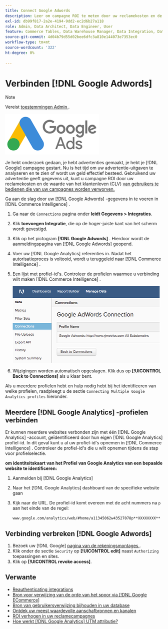 ```yaml
---
title: Connect Google Adwords
description: Leer om campagne ROI te meten door uw reclamekosten en de waarde van de klantenlevensduur (CLV) van gebruikers te vergelijken die van uw campagnes worden verworven.
exl-id: db99f817-2a2e-4194-9dd2-ec2d6b27a118
role: Admin, Data Architect, Data Engineer, User
feature: Commerce Tables, Data Warehouse Manager, Data Integration, Data Import/Export
source-git-commit: 4d04b79d55d02bee6dfc3a810e144073e7353ec0
workflow-type: tm+mt
source-wordcount: '322'
ht-degree: 0%

---
```


# Verbinden [!DNL Google Adwords]

>[!NOTE]
>
>Vereist [ toestemmingen Admin ](../../../administrator/user-management/user-management.md).

![ het embleem van Google AdWords ](../../../assets/Google_Adwords_logo.png)

Je hebt onderzoek gedaan, je hebt advertenties gemaakt, je hebt je [!DNL Google] campagne gestart. Nu is het tijd om uw advertentie-uitgaven te analyseren en te zien of wordt uw geld effectief besteed. Gebruikend uw advertentie geeft gegevens uit, kunt u campagne ROI door uw reclamekosten en de waarde van het klantenleven (CLV) [ van gebruikers te bedienen die van uw campagnes worden verworven.](../../analysis/roi-ad-camp.md)

Ga aan de slag door uw [!DNL Google Adwords] -gegevens in te voeren in [!DNL Commerce Intelligence] .

1. Ga naar de `Connections` pagina onder **leidt Gegevens > Integraties**.
1. Klik **toevoegen Integratie**, die op de hoger-juiste kant van het scherm wordt gevestigd.
1. Klik op het pictogram **[!DNL Google Adwords]** . Hierdoor wordt de aanmeldingspagina van [!DNL Google Adwords] geopend.
1. Voer uw [!DNL Google Analytics] referenties in. Nadat het autorisatieproces is voltooid, wordt u teruggeleid naar [!DNL Commerce Intelligence] .
1. Een lijst met profiel-id&#39;s. Controleer de profielen waarmee u verbinding wilt maken [!DNL Commerce Intelligence] .

   ![ de verbindingsdialoog van Google AdWords die profielselectie toont ](../../../assets/cnnct-profile.png)

1. Wijzigingen worden automatisch opgeslagen. Klik dus op **[!UICONTROL Back to Connections]** als u klaar bent.

Als u meerdere profielen hebt en hulp nodig hebt bij het identificeren van welke profielen, raadpleegt u de sectie `Connecting Multiple Google Analytics profiles` hieronder.

## Meerdere [!DNL Google Analytics] -profielen verbinden

Er kunnen meerdere websites verbonden zijn met één [!DNL Google Analytics] -account, geïdentificeerd door hun eigen [!DNL Google Analytics] profiel-id. In dit geval kunt u al uw profiel-id&#39;s opnemen in [!DNL Commerce Intelligence] . Controleer de profiel-id&#39;s die u wilt opnemen tijdens de stap voor profielselectie.

**om identiteitskaart van het Profiel van Google Analytics van een bepaalde website te identificeren:**

1. Aanmelden bij [!DNL Google Analytics]
1. Naar het [!DNL Google Analytics] dashboard van de specifieke website gaan
1. Kijk naar de URL. De profiel-id komt overeen met de acht nummers na `p` aan het einde van de regel:

   `www.google.com/analytics/web/#home/a11345062w43527078p**XXXXXXXX**`

## Verbinding verbreken [!DNL Google Adwords]

1. Bezoek uw [!DNL Google] [ pagina van de rekeningsmontages ](https://www.google.com/account/about/?hl=en).
1. Klik onder de sectie `Security` op **[!UICONTROL edit]** naast `Authorizing` toepassingen en sites.
1. Klik op **[!UICONTROL revoke access]**.

## Verwante

* [ Reauthenticating integrations ](https://experienceleague.adobe.com/docs/commerce-knowledge-base/kb/how-to/mbi-reauthenticating-integrations.html)
* [Bron voor verwijzing van de orde van het spoor via  [!DNL Google ECommerce]](../integrations/google-ecommerce.md)
* [Bron van gebruikersverwijzing bijhouden in uw database](../../analysis/google-track-user-acq.md)
* [Ontdek uw meest waardevolle aanschafbronnen en kanalen](../../analysis/most-value-source-channel.md)
* [ROI verhogen in uw reclamecampagnes](../../analysis/roi-ad-camp.md)
* [Hoe werkt  [!DNL Google Analytics]  UTM attributie?](../../analysis/utm-attributes.md)
